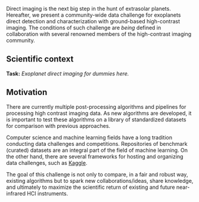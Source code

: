 Direct imaging is the next big step in the hunt of extrasolar planets. Hereafter, we present a community-wide data challenge for exoplanets direct detection and characterization with ground-based high-contrast imaging. The conditions of such challenge are *being* defined in collaboration with several renowned members of the high-contrast imaging community. 

## Scientific context

**Task:** *Exoplanet direct imaging for dummies here.*

## Motivation

There are currently multiple post-processing algorithms and pipelines for processing high contrast imaging data. As new algorithms are developed, it is important to test these algorithms on a library of standardized datasets for comparison with previous approaches.

Computer science and machine learning fields have a long tradition conducting data challenges and competitions. Repositories of benchmark (curated) datasets are an integral part of the field of machine learning. On the other hand, there are several frameworks for hosting and organizing data challenges, such as [Kaggle](www.kaggle.com).

 The goal of this challenge is not only to compare, in a fair and robust way, existing algorithms but to spark new collaborations/ideas, share knowledge, and ultimately to maximize the scientific return of existing and future near-infrared HCI instruments.


